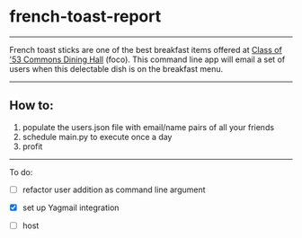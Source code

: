 # french-toast-report

---

French toast sticks are one of the best breakfast items offered at 
[Class of '53 Commons Dining Hall](https://dining.dartmouth.edu/hours-and-locations/fall-term-dining-schedule) (foco). 
This command line app will email a set of users when this delectable dish is on the breakfast menu.

---
## How to:
1. populate the users.json file with email/name pairs of all your friends
2. schedule main.py to execute once a day 
3. profit

---
To do:
- [ ] refactor user addition as command line argument
- [X] set up Yagmail integration
- [ ] host



